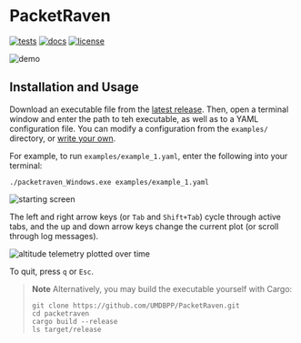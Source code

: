 PacketRaven
===========

[![tests](https://github.com/UMDBPP/PacketRaven/workflows/tests/badge.svg)](https://github.com/UMDBPP/PacketRaven/actions?query=workflow%3Atests)
[![docs](https://readthedocs.org/projects/packetraven/badge/?version=latest)](https://packetraven.readthedocs.io/en/latest/?badge=latest)
[![license](https://img.shields.io/github/license/umdbpp/packetraven)](https://opensource.org/licenses/MIT)

![demo](https://media.githubusercontent.com/media/UMDBPP/PacketRaven/main/docs/images/demo.gif)

Installation and Usage
----------------------

Download an executable file from the [latest release](https://github.com/UMDBPP/PacketRaven/releases).
Then, open a terminal window and enter the path to teh executable, as well as to a YAML configuration file.
You can modify a configuration from the `examples/` directory, or [write your own](https://packetraven.readthedocs.io/configuration).

For example, to run ``examples/example_1.yaml``, enter the following into your terminal:
   
```shell
./packetraven_Windows.exe examples/example_1.yaml
```

![starting screen](https://media.githubusercontent.com/media/UMDBPP/PacketRaven/main/docs/images/example1_log.png)

The left and right arrow keys (or `Tab` and `Shift+Tab`) cycle through active tabs, 
and the up and down arrow keys change the current plot (or scroll through log messages).

![altitude telemetry plotted over time](https://media.githubusercontent.com/media/UMDBPP/PacketRaven/main/docs/images/example1_altitude.png)

To quit, press `q` or `Esc`.

> **Note**
> Alternatively, you may build the executable yourself with Cargo:
> ```shell
> git clone https://github.com/UMDBPP/PacketRaven.git
> cd packetraven
> cargo build --release
> ls target/release
> ```
